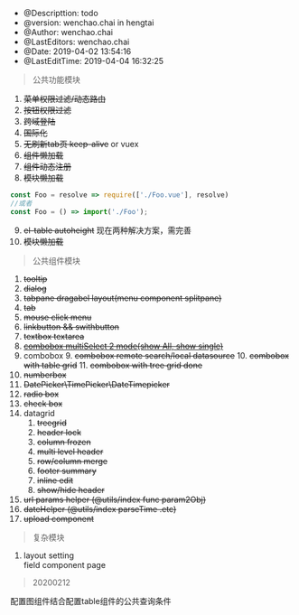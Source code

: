 <!--
 * @Descripttion: 
 * @version: 
 * @Author: wenchao.chai
 * @Date: 2019-09-20 17:43:19
 * @LastEditors: wenchao.chai
 * @LastEditTime: 2020-02-12 10:07:28
 -->
 * @Descripttion: todo
 * @version:  wenchao.chai in hengtai
 * @Author: wenchao.chai
 * @LastEditors: wenchao.chai
 * @Date: 2019-04-02 13:54:16
 * @LastEditTime: 2019-04-04 16:32:25
 
 > 公共功能模块
 
1. ~~菜单权限过滤/动态路由~~
2. ~~按钮权限过滤~~
3. ~~跨域登陆~~
4. ~~国际化~~
5. ~~无刷新tab页 keep-alive~~ or vuex
6. ~~组件懒加载~~
7. ~~组件动态注册~~
8. ~~模块懒加载~~
```js
const Foo = resolve => require(['./Foo.vue'], resolve)
//或者
const Foo = () => import('./Foo');
```
9. ~~el-table autoheight~~ 现在两种解决方案，需完善
10. ~~模块懒加载~~






> 公共组件模块

1. ~~tooltip~~
2. ~~dialog~~
3. ~~tabpane dragabel layout(menu component splitpane)~~
4. ~~tab~~
5. ~~mouse click menu~~
6. ~~linkbutton && swithbutton~~
7. ~~textbox textarea~~
8. ~~[combobox multiSelect 2 mode(show All, show single)](http://element-cn.eleme.io/#/zh-CN/component/select)~~
9. combobox
    9. ~~combobox remote search/local datasource~~
    10. ~~combobox with table grid~~
    11. ~~combobox with tree grid done~~
12. ~~numberbox~~ 
13. ~~DatePicker\TimePicker\DateTimepicker~~
14. ~~radio box~~
15. ~~check box~~
16. datagrid
    1. ~~treegrid~~
    2. ~~header lock~~
    3. ~~column frozen~~
    4. ~~multi level header~~
    5. ~~row/column merge~~
    6. ~~footer summary~~
    7. ~~inline edit~~
    8. ~~show/hide header~~ 
17. ~~url params helper  (@utils/index  func param2Obj)~~
18. ~~dateHelper (@utils/index parseTime .etc)~~
19. ~~upload component~~
 

> 复杂模块  

1. layout  setting  
    field
    component
    page
    

> 20200212

配置图组件结合配置table组件的公共查询条件

